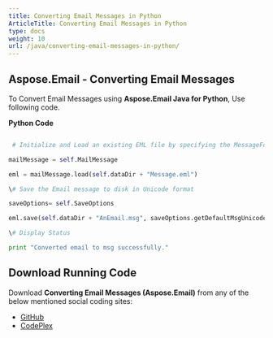 ```yaml
---
title: Converting Email Messages in Python
ArticleTitle: Converting Email Messages in Python
type: docs
weight: 10
url: /java/converting-email-messages-in-python/
---
```


## **Aspose.Email - Converting Email Messages**
To Convert Email Messages using **Aspose.Email Java for Python**, Use following code.

**Python Code**

``` python

 # Initialize and Load an existing EML file by specifying the MessageFormat

mailMessage = self.MailMessage

eml = mailMessage.load(self.dataDir + "Message.eml")

\# Save the Email message to disk in Unicode format

saveOptions= self.SaveOptions

eml.save(self.dataDir + "AnEmail.msg", saveOptions.getDefaultMsgUnicode())

\# Display Status

print "Converted email to msg successfully."

```
## **Download Running Code**
Download **Converting Email Messages (Aspose.Email)** from any of the below mentioned social coding sites:

- [GitHub](https://github.com/aspose-email/Aspose.Email-for-Java/releases/tag/Aspose.Email_Java_for_Python-v1.0)
- [CodePlex](http://asposeemailjavapython.codeplex.com/releases/)
